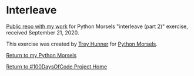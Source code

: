 # Interleave

[Public repo with my work](https://github.com/mUtterberg/python_morsels/tree/master/interleave_part_2/) for Python Morsels "interleave (part 2)" exercise, received September 21, 2020.

This exercise was created by [Trey Hunner](https://treyhunner.com/) for [Python Morsels](https://try.pythonmorsels.com/).

[Return to my Python Morsels](https://mutterberg.github.io/python_morsels)

[Return to #100DaysOfCode Project Home](https://mutterberg.github.io)
